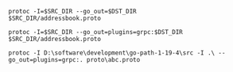 
`protoc -I=$SRC_DIR --go_out=$DST_DIR              $SRC_DIR/addressbook.proto`  

`protoc -I=$SRC_DIR --go_out=plugins=grpc:$DST_DIR $SRC_DIR/addressbook.proto`  

`protoc -I D:\software\development\go-path-1-19-4\src -I .\ --go_out=plugins=grpc:. proto\abc.proto`  

